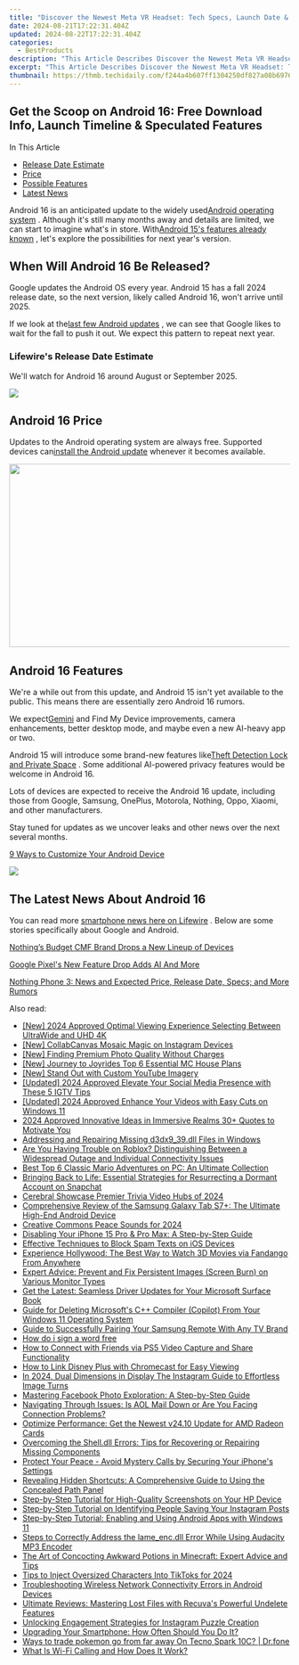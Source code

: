 ```yaml
---
title: "Discover the Newest Meta VR Headset: Tech Specs, Launch Date & Price Guide"
date: 2024-08-21T17:22:31.404Z
updated: 2024-08-22T17:22:31.404Z
categories:
  - BestProducts
description: "This Article Describes Discover the Newest Meta VR Headset: Tech Specs, Launch Date & Price Guide"
excerpt: "This Article Describes Discover the Newest Meta VR Headset: Tech Specs, Launch Date & Price Guide"
thumbnail: https://thmb.techidaily.com/f244a4b607ff1304250df827a08b69767edd00f8e4433a759d16a32700c891a6.jpg
---
```


## Get the Scoop on Android 16: Free Download Info, Launch Timeline & Speculated Features

In This Article

* [Release Date Estimate](https://www.lifewire.com/#toc-when-will-android-16-be-released)
* [Price](https://www.lifewire.com/#toc-android-16-price)
* [Possible Features](https://www.lifewire.com/#toc-android-16-features)
* [Latest News](https://www.lifewire.com/#toc-the-latest-news-about-android-16)

 Android 16 is an anticipated update to the widely used[Android operating system](https://www.lifewire.com/what-is-google-android-1616887) . Although it's still many months away and details are limited, we can start to imagine what's in store. With[Android 15's features already known](https://www.lifewire.com/android-15-7547471) , let's explore the possibilities for next year's version.

## When Will Android 16 Be Released?

 Google updates the Android OS every year. Android 15 has a fall 2024 release date, so the next version, likely called Android 16, won't arrive until 2025.

 If we look at the[last few Android updates](https://www.lifewire.com/android-versions-4173277) , we can see that Google likes to wait for the fall to push it out. We expect this pattern to repeat next year.

### Lifewire's Release Date Estimate

We'll watch for Android 16 around August or September 2025.

<!-- affiliate ads begin -->
<a href="https://estore.winxdvd.com/order/checkout.php?PRODS=4612444&QTY=1&AFFILIATE=108875&CART=1"><img src="https://www.winxdvd.com/affiliate/new-banner/pt-728x90.jpg" border="0"></a>
<!-- affiliate ads end -->
## Android 16 Price

 Updates to the Android operating system are always free. Supported devices can[install the Android update](https://www.lifewire.com/update-your-android-os-121662) whenever it becomes available.  

<!-- affiliate ads begin -->
<a href="https://ursime.pxf.io/c/5597632/2092236/16384" target="_top" id="2092236"><img src="//a.impactradius-go.com/display-ad/16384-2092236" border="0" alt="" width="1920" height="329"/></a><img height="0" width="0" src="https://imp.pxf.io/i/5597632/2092236/16384" style="position:absolute;visibility:hidden;" border="0" />
<!-- affiliate ads end -->
## Android 16 Features

 We're a while out from this update, and Android 15 isn't yet available to the public. This means there are essentially zero Android 16 rumors.

 We expect[Gemini](https://www.lifewire.com/what-is-google-bard-7151624) and Find My Device improvements, camera enhancements, better desktop mode, and maybe even a new AI-heavy app or two.

 Android 15 will introduce some brand-new features like[Theft Detection Lock and Private Space](https://blog.google/products/android/android-theft-protection/) . Some additional AI-powered privacy features would be welcome in Android 16.

 Lots of devices are expected to receive the Android 16 update, including those from Google, Samsung, OnePlus, Motorola, Nothing, Oppo, Xiaomi, and other manufacturers.

 Stay tuned for updates as we uncover leaks and other news over the next several months.

[9 Ways to Customize Your Android Device](https://www.lifewire.com/customizing-your-android-4021844)

<!-- affiliate ads begin -->
<a href="https://secure.2checkout.com/order/checkout.php?PRODS=37100474&QTY=1&AFFILIATE=108875&CART=1"><img src="https://awario.com/images/pages/index/img-leads-1280@1x.avif" border="0"></a>
<!-- affiliate ads end -->
## The Latest News About Android 16

 You can read more [smartphone news here on Lifewire](https://www.lifewire.com/mobile-phone-news-4796390) . Below are some stories specifically about Google and Android.

[Nothing’s Budget CMF Brand Drops a New Lineup of Devices](https://www.lifewire.com/nothings-budget-cmf-brand-drops-a-new-lineup-of-devices-8674814)

[Google Pixel's New Feature Drop Adds AI And More](https://www.lifewire.com/google-pixel-s-new-feature-drop-adds-ai-and-more-8663574)

[Nothing Phone 3: News and Expected Price, Release Date, Specs; and More Rumors](https://www.lifewire.com/nothing-phone-3-8639420)


<ins class="adsbygoogle"
     style="display:block"
     data-ad-format="autorelaxed"
     data-ad-client="ca-pub-7571918770474297"
     data-ad-slot="1223367746"></ins>



<ins class="adsbygoogle"
     style="display:block"
     data-ad-client="ca-pub-7571918770474297"
     data-ad-slot="8358498916"
     data-ad-format="auto"
     data-full-width-responsive="true"></ins>

<span class="atpl-alsoreadstyle">Also read:</span>
<div><ul>
<li><a href="https://fox-blue.techidaily.com/new-2024-approved-optimal-viewing-experience-selecting-between-ultrawide-and-uhd-4k/"><u>[New] 2024 Approved  Optimal Viewing Experience  Selecting Between UltraWide and UHD 4K</u></a></li>
<li><a href="https://instagram-video-recordings.techidaily.com/new-collabcanvas-mosaic-magic-on-instagram-devices/"><u>[New] CollabCanvas  Mosaic Magic on Instagram Devices</u></a></li>
<li><a href="https://some-techniques.techidaily.com/new-finding-premium-photo-quality-without-charges/"><u>[New] Finding Premium Photo Quality Without Charges</u></a></li>
<li><a href="https://on-screen-recording.techidaily.com/new-journey-to-joyrides-top-6-essential-mc-house-plans/"><u>[New] Journey to Joyrides  Top 6 Essential MC House Plans</u></a></li>
<li><a href="https://youtube-stream.techidaily.com/new-stand-out-with-custom-youtube-imagery/"><u>[New] Stand Out with Custom YouTube Imagery</u></a></li>
<li><a href="https://instagram-video-recordings.techidaily.com/updated-2024-approved-elevate-your-social-media-presence-with-these-5-igtv-tips/"><u>[Updated] 2024 Approved  Elevate Your Social Media Presence with These 5 IGTV Tips</u></a></li>
<li><a href="https://vp-tips.techidaily.com/updated-2024-approved-enhance-your-videos-with-easy-cuts-on-windows-11/"><u>[Updated] 2024 Approved  Enhance Your Videos with Easy Cuts on Windows 11</u></a></li>
<li><a href="https://some-techniques.techidaily.com/2024-approved-innovative-ideas-in-immersive-realms-30plus-quotes-to-motivate-you/"><u>2024 Approved  Innovative Ideas in Immersive Realms  30+ Quotes to Motivate You</u></a></li>
<li><a href="https://techtrends.techidaily.com/addressing-and-repairing-missing-d3dx939dll-files-in-windows/"><u>Addressing and Repairing Missing d3dx9_39.dll Files in Windows</u></a></li>
<li><a href="https://techtrends.techidaily.com/are-you-having-trouble-on-roblox-distinguishing-between-a-widespread-outage-and-individual-connectivity-issues/"><u>Are You Having Trouble on Roblox? Distinguishing Between a Widespread Outage and Individual Connectivity Issues</u></a></li>
<li><a href="https://techtrends.techidaily.com/best-top-6-classic-mario-adventures-on-pc-an-ultimate-collection/"><u>Best Top 6 Classic Mario Adventures on PC: An Ultimate Collection</u></a></li>
<li><a href="https://techtrends.techidaily.com/bringing-back-to-life-essential-strategies-for-resurrecting-a-dormant-account-on-snapchat/"><u>Bringing Back to Life: Essential Strategies for Resurrecting a Dormant Account on Snapchat</u></a></li>
<li><a href="https://fox-helps.techidaily.com/cerebral-showcase-premier-trivia-video-hubs-of-2024/"><u>Cerebral Showcase  Premier Trivia Video Hubs of 2024</u></a></li>
<li><a href="https://techtrends.techidaily.com/comprehensive-review-of-the-samsung-galaxy-tab-s7plus-the-ultimate-high-end-android-device/"><u>Comprehensive Review of the Samsung Galaxy Tab S7+: The Ultimate High-End Android Device</u></a></li>
<li><a href="https://fox-boxes.techidaily.com/creative-commons-peace-sounds-for-2024/"><u>Creative Commons Peace Sounds for 2024</u></a></li>
<li><a href="https://techtrends.techidaily.com/disabling-your-iphone-15-pro-and-pro-max-a-step-by-step-guide/"><u>Disabling Your iPhone 15 Pro & Pro Max: A Step-by-Step Guide</u></a></li>
<li><a href="https://techtrends.techidaily.com/effective-techniques-to-block-spam-texts-on-ios-devices/"><u>Effective Techniques to Block Spam Texts on iOS Devices</u></a></li>
<li><a href="https://techtrends.techidaily.com/experience-hollywood-the-best-way-to-watch-3d-movies-via-fandango-from-anywhere/"><u>Experience Hollywood: The Best Way to Watch 3D Movies via Fandango From Anywhere</u></a></li>
<li><a href="https://techtrends.techidaily.com/expert-advice-prevent-and-fix-persistent-images-screen-burn-on-various-monitor-types/"><u>Expert Advice: Prevent and Fix Persistent Images (Screen Burn) on Various Monitor Types</u></a></li>
<li><a href="https://hardware-help.techidaily.com/get-the-latest-seamless-driver-updates-for-your-microsoft-surface-book/"><u>Get the Latest: Seamless Driver Updates for Your Microsoft Surface Book</u></a></li>
<li><a href="https://techtrends.techidaily.com/guide-for-deleting-microsofts-cplusplus-compiler-copilot-from-your-windows-11-operating-system/"><u>Guide for Deleting Microsoft's C++ Compiler (Copilot) From Your Windows 11 Operating System</u></a></li>
<li><a href="https://techtrends.techidaily.com/guide-to-successfully-pairing-your-samsung-remote-with-any-tv-brand/"><u>Guide to Successfully Pairing Your Samsung Remote With Any TV Brand</u></a></li>
<li><a href="https://phone-solutions.techidaily.com/how-do-i-sign-a-word-free-by-ldigisigner-sign-a-word-sign-a-word/"><u>How do i sign a word free</u></a></li>
<li><a href="https://techtrends.techidaily.com/how-to-connect-with-friends-via-ps5-video-capture-and-share-functionality/"><u>How to Connect with Friends via PS5 Video Capture and Share Functionality</u></a></li>
<li><a href="https://techtrends.techidaily.com/how-to-link-disney-plus-with-chromecast-for-easy-viewing/"><u>How to Link Disney Plus with Chromecast for Easy Viewing</u></a></li>
<li><a href="https://instagram-videos.techidaily.com/in-2024-dual-dimensions-in-display-the-instagram-guide-to-effortless-image-turns/"><u>In 2024, Dual Dimensions in Display  The Instagram Guide to Effortless Image Turns</u></a></li>
<li><a href="https://techtrends.techidaily.com/mastering-facebook-photo-exploration-a-step-by-step-guide/"><u>Mastering Facebook Photo Exploration: A Step-by-Step Guide</u></a></li>
<li><a href="https://techtrends.techidaily.com/navigating-through-issues-is-aol-mail-down-or-are-you-facing-connection-problems/"><u>Navigating Through Issues: Is AOL Mail Down or Are You Facing Connection Problems?</u></a></li>
<li><a href="https://techtrends.techidaily.com/optimize-performance-get-the-newest-v2410-update-for-amd-radeon-cards/"><u>Optimize Performance: Get the Newest v24.10 Update for AMD Radeon Cards</u></a></li>
<li><a href="https://techtrends.techidaily.com/overcoming-the-shelldll-errors-tips-for-recovering-or-repairing-missing-components/"><u>Overcoming the Shell.dll Errors: Tips for Recovering or Repairing Missing Components</u></a></li>
<li><a href="https://techtrends.techidaily.com/protect-your-peace-avoid-mystery-calls-by-securing-your-iphones-settings/"><u>Protect Your Peace - Avoid Mystery Calls by Securing Your iPhone's Settings</u></a></li>
<li><a href="https://techtrends.techidaily.com/revealing-hidden-shortcuts-a-comprehensive-guide-to-using-the-concealed-path-panel/"><u>Revealing Hidden Shortcuts: A Comprehensive Guide to Using the Concealed Path Panel</u></a></li>
<li><a href="https://techtrends.techidaily.com/step-by-step-tutorial-for-high-quality-screenshots-on-your-hp-device/"><u>Step-by-Step Tutorial for High-Quality Screenshots on Your HP Device</u></a></li>
<li><a href="https://techtrends.techidaily.com/step-by-step-tutorial-on-identifying-people-saving-your-instagram-posts/"><u>Step-by-Step Tutorial on Identifying People Saving Your Instagram Posts</u></a></li>
<li><a href="https://techtrends.techidaily.com/step-by-step-tutorial-enabling-and-using-android-apps-with-windows-11/"><u>Step-by-Step Tutorial: Enabling and Using Android Apps with Windows 11</u></a></li>
<li><a href="https://techtrends.techidaily.com/steps-to-correctly-address-the-lameencdll-error-while-using-audacity-mp3-encoder/"><u>Steps to Correctly Address the lame_enc.dll Error While Using Audacity MP3 Encoder</u></a></li>
<li><a href="https://techtrends.techidaily.com/the-art-of-concocting-awkward-potions-in-minecraft-expert-advice-and-tips/"><u>The Art of Concocting Awkward Potions in Minecraft: Expert Advice and Tips</u></a></li>
<li><a href="https://tiktok-video-recordings.techidaily.com/tips-to-inject-oversized-characters-into-tiktoks-for-2024/"><u>Tips to Inject Oversized Characters Into TikToks for 2024</u></a></li>
<li><a href="https://techtrends.techidaily.com/troubleshooting-wireless-network-connectivity-errors-in-android-devices/"><u>Troubleshooting Wireless Network Connectivity Errors in Android Devices</u></a></li>
<li><a href="https://techtrends.techidaily.com/ultimate-reviews-mastering-lost-files-with-recuvas-powerful-undelete-features/"><u>Ultimate Reviews: Mastering Lost Files with Recuva's Powerful Undelete Features</u></a></li>
<li><a href="https://instagram-video-files.techidaily.com/unlocking-engagement-strategies-for-instagram-puzzle-creation/"><u>Unlocking Engagement  Strategies for Instagram Puzzle Creation</u></a></li>
<li><a href="https://techtrends.techidaily.com/upgrading-your-smartphone-how-often-should-you-do-it/"><u>Upgrading Your Smartphone: How Often Should You Do It?</u></a></li>
<li><a href="https://android-pokemon-go.techidaily.com/ways-to-trade-pokemon-go-from-far-away-on-tecno-spark-10c-drfone-by-drfone-virtual-android/"><u>Ways to trade pokemon go from far away On Tecno Spark 10C? | Dr.fone</u></a></li>
<li><a href="https://techtrends.techidaily.com/what-is-wi-fi-calling-and-how-does-it-work/"><u>What Is Wi-Fi Calling and How Does It Work?</u></a></li>
</ul></div>

